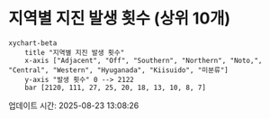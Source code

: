 # 지역별 지진 발생 횟수 (상위 10개)

```mermaid
xychart-beta
    title "지역별 지진 발생 횟수"
    x-axis ["Adjacent", "Off", "Southern", "Northern", "Noto,", "Central", "Western", "Hyuganada", "Kiisuido", "미분류"]
    y-axis "발생 횟수" 0 --> 2122
    bar [2120, 111, 27, 25, 20, 18, 13, 10, 8, 7]
```

업데이트 시간: 2025-08-23 13:08:26
